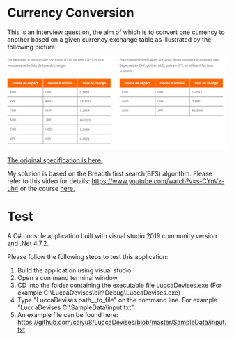 
# Currency Conversion
This is an interview question, the aim of which is to convert one currency to another based on a given currency exchange table as illustrated by the following picture:

![exchange rates](https://github.com/caiyu8/LuccaDevises/blob/master/EchangeRates.PNG)

[The original specification is here.](https://www.lucca.fr/societe/recrutement/test-technique-back-end)

My solution is based on the Breadth first search(BFS) algorithm. Please refer to this video for details: https://www.youtube.com/watch?v=s-CYnVz-uh4 or the course [here.](https://ocw.mit.edu/courses/electrical-engineering-and-computer-science/6-006-introduction-to-algorithms-fall-2011/lecture-notes/)

# Test
A C# console application built with visual studio 2019 community version and .Net 4.7.2.

Please follow the following steps to test this application:

1. Build the application using visual studio
2. Open a command terminal window
2. CD into the folder containing the executable file LuccaDevises.exe (For example C:\LuccaDevises\bin\Debug\LuccaDevises.exe)
3. Type "LuccaDevises path__to_file" on the command line. For example "LuccaDevises C:\SampleData\input.txt".
4. An example file can be found here: https://github.com/caiyu8/LuccaDevises/blob/master/SampleData/input.txt
